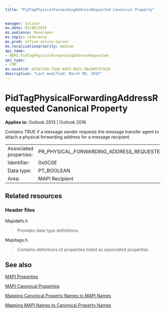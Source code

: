 ```yaml
---
title: "PidTagPhysicalForwardingAddressRequested Canonical Property"
 
 
manager: soliver
ms.date: 03/09/2015
ms.audience: Developer
ms.topic: reference
ms.prod: office-online-server
ms.localizationpriority: medium
api_name:
- MAPI.PidTagPhysicalForwardingAddressRequested
api_type:
- COM
ms.assetid: 633e71e6-fdab-4453-8921-9bc0d5752b26
description: "Last modified: March 09, 2015"
---
```


# PidTagPhysicalForwardingAddressRequested Canonical Property

  
  
**Applies to**: Outlook 2013 | Outlook 2016 
  
Contains TRUE if a message sender requests the message transfer agent to attach a physical forwarding address for a message recipient.
  
|||
|:-----|:-----|
|Associated properties:  <br/> |PR_PHYSICAL_FORWARDING_ADDRESS_REQUESTED  <br/> |
|Identifier:  <br/> |0x0C0E  <br/> |
|Data type:  <br/> |PT_BOOLEAN  <br/> |
|Area:  <br/> |MAPI Recipient  <br/> |
   
## Related resources

### Header files

Mapidefs.h
  
> Provides data type definitions.
    
Mapitags.h
  
> Contains definitions of properties listed as associated properties.
    
## See also



[MAPI Properties](mapi-properties.md)
  
[MAPI Canonical Properties](mapi-canonical-properties.md)
  
[Mapping Canonical Property Names to MAPI Names](mapping-canonical-property-names-to-mapi-names.md)
  
[Mapping MAPI Names to Canonical Property Names](mapping-mapi-names-to-canonical-property-names.md)

